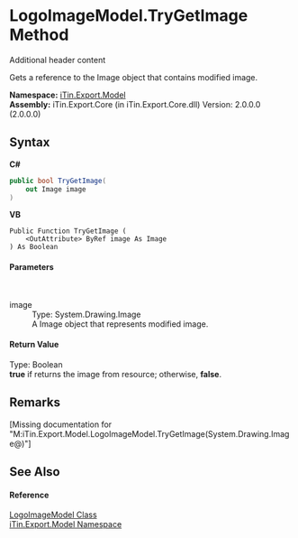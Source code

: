 # LogoImageModel.TryGetImage Method 
Additional header content 

Gets a reference to the Image object that contains modified image.

**Namespace:**&nbsp;<a href="N_iTin_Export_Model">iTin.Export.Model</a><br />**Assembly:**&nbsp;iTin.Export.Core (in iTin.Export.Core.dll) Version: 2.0.0.0 (2.0.0.0)

## Syntax

**C#**<br />
``` C#
public bool TryGetImage(
	out Image image
)
```

**VB**<br />
``` VB
Public Function TryGetImage ( 
	<OutAttribute> ByRef image As Image
) As Boolean
```


#### Parameters
&nbsp;<dl><dt>image</dt><dd>Type: System.Drawing.Image<br />A Image object that represents modified image.</dd></dl>

#### Return Value
Type: Boolean<br /><strong>true</strong> if returns the image from resource; otherwise, <strong>false</strong>.

## Remarks
\[Missing <remarks> documentation for "M:iTin.Export.Model.LogoImageModel.TryGetImage(System.Drawing.Image@)"\]

## See Also


#### Reference
<a href="T_iTin_Export_Model_LogoImageModel">LogoImageModel Class</a><br /><a href="N_iTin_Export_Model">iTin.Export.Model Namespace</a><br />